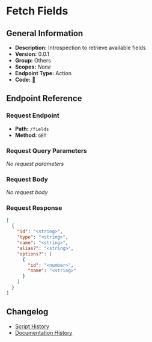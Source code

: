 # Fetch Fields

## General Information

- **Description:** Introspection to retrieve available fields
- **Version:** 0.0.1
- **Group:** Others
- **Scopes:** _None_
- **Endpoint Type:** Action
- **Code:** [🔗](https://github.com/NangoHQ/integration-templates/tree/main/integrations/bamboohr-basic/actions/fetch-fields.ts)


## Endpoint Reference

### Request Endpoint

- **Path:** `/fields`
- **Method:** `GET`

### Request Query Parameters

_No request parameters_

### Request Body

_No request body_

### Request Response

```json
[
  {
    "id": "<string>",
    "type": "<string>",
    "name": "<string>",
    "alias?": "<string>",
    "options?": [
      {
        "id": "<number>",
        "name": "<string>"
      }
    ]
  }
]
```

## Changelog

- [Script History](https://github.com/NangoHQ/integration-templates/commits/main/integrations/bamboohr-basic/actions/fetch-fields.ts)
- [Documentation History](https://github.com/NangoHQ/integration-templates/commits/main/integrations/bamboohr-basic/actions/fetch-fields.md)

<!-- END  GENERATED CONTENT -->

